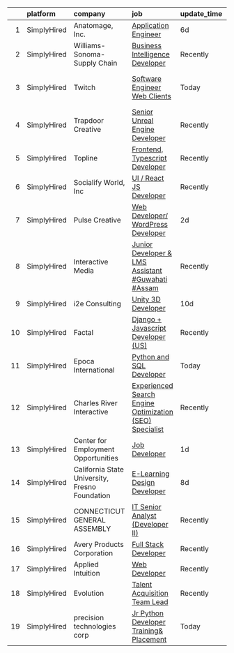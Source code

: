 

|    | platform    | company                                        | job                                                                                                                                                                       | update_time   | location                       |
|---:|:------------|:-----------------------------------------------|:--------------------------------------------------------------------------------------------------------------------------------------------------------------------------|:--------------|:-------------------------------|
|  1 | SimplyHired | Anatomage, Inc.                                | [Application Engineer](https://www.simplyhired.com/job/d4aWLGANnLLwn7jmLEPhaE1RTjnR9yfmvxSvd35hafLNKj5r8pHNMA?q=interactive+developer)                                    | 6d            | Santa Clara, CA                |
|  2 | SimplyHired | Williams-Sonoma-Supply Chain                   | [Business Intelligence Developer](https://www.simplyhired.com/job/DOVrNdSlXpxMLIOMaFU1urU270XPD1XK-hW-H29mE6_ao4t7523Owg?q=interactive+developer)                         | Recently      | Olive Branch, MS               |
|  3 | SimplyHired | Twitch                                         | [Software Engineer Web Clients](https://www.simplyhired.com/job/baK3U46_psLhkJ1ne6mxvvEKUE_5PiVdC9oBjeA94Dy7WuJWpHYeWQ?q=interactive+developer)                           | Today         | San Francisco, CA +2 locations |
|  4 | SimplyHired | Trapdoor Creative                              | [Senior Unreal Engine Developer](https://www.simplyhired.com/job/VcWCWHtjLMA3NItQmF-pp5chI5H-R1AzxKz_Y7ryC_LXd2DlzggXYQ?q=interactive+developer)                          | Recently      | Lehi, UT                       |
|  5 | SimplyHired | Topline                                        | [Frontend, Typescript Developer](https://www.simplyhired.com/job/TFVThtyw-O0bQ7dnhgilhcou3NwgksSN7GlFwih3oI3DVeXQWZHW7g?q=interactive+developer)                          | Recently      | Remote                         |
|  6 | SimplyHired | Socialify World, Inc                           | [UI / React JS Developer](https://www.simplyhired.com/job/nVOskS2t1xZHdo0tOWzXYRLJ7IGEpviq625bLsHeHCTCe1gDVA07UA?q=interactive+developer)                                 | Recently      | San Francisco, CA              |
|  7 | SimplyHired | Pulse Creative                                 | [Web Developer/ WordPress Developer](https://www.simplyhired.com/job/QTcJ114KgzlD29-K55Rnwm5PJOot4rF-dAIuCDh43RDhjHiQpB7pmQ?q=interactive+developer)                      | 2d            | Remote                         |
|  8 | SimplyHired | Interactive Media                              | [Junior Developer & LMS Assistant #Guwahati #Assam](https://www.simplyhired.com/job/kPlLKLSwKVN1rTy_ljdwYaraVucWzB8WFt1aHiIQ5YW2OlLajsgbrQ?q=interactive+developer)       | Recently      | Remote                         |
|  9 | SimplyHired | i2e Consulting                                 | [Unity 3D Developer](https://www.simplyhired.com/job/CU0ERh_y8LHB_UDTGXEUZbdN9dPcfm-bQYOR8ZlWsjmZZ1dutq414Q?q=interactive+developer)                                      | 10d           | Remote                         |
| 10 | SimplyHired | Factal                                         | [Django + Javascript Developer (US)](https://www.simplyhired.com/job/R43fTTTAN9I9ey4xAVFSLmzAw-4t-NQLhjNUDw69O4xd5kL9lnv-HQ?q=interactive+developer)                      | Recently      | Remote                         |
| 11 | SimplyHired | Epoca International                            | [Python and SQL Developer](https://www.simplyhired.com/job/jWHBi9bGkse-ABUpD0TpGOntGs4_s3d6VrefFKbre_Og4Uz5OV-LNg?q=interactive+developer)                                | Today         | Remote                         |
| 12 | SimplyHired | Charles River Interactive                      | [Experienced Search Engine Optimization (SEO) Specialist](https://www.simplyhired.com/job/2P3IU5TZjibQyfY2M80rvV0vZpN6FS3gLWXNp-1ECa9hx2FpJRWJ6g?q=interactive+developer) | Recently      | Lowell, MA                     |
| 13 | SimplyHired | Center for Employment Opportunities            | [Job Developer](https://www.simplyhired.com/job/RXOYdQCyJCIRfD-ZGZbpUWMXLLQDI8F0RHKoOBG4tajv-2MezHbpcg?q=interactive+developer)                                           | 1d            | San Jose, CA +3 locations      |
| 14 | SimplyHired | California State University, Fresno Foundation | [E-Learning Design Developer](https://www.simplyhired.com/job/gIB6pHo13oezwawFLqndIPpOGn_hDmoWCrqZ7K3HGgUXJsmuvlqluw?q=interactive+developer)                             | 8d            | Fresno, CA                     |
| 15 | SimplyHired | CONNECTICUT GENERAL ASSEMBLY                   | [IT Senior Analyst (Developer II)](https://www.simplyhired.com/job/2PRXP1yxUSbWVQbVJ2ZOE1rOb8x-g1wQ4xbBvhIxcWFvs6lS_tuwrA?q=interactive+developer)                        | Recently      | Hartford, CT                   |
| 16 | SimplyHired | Avery Products Corporation                     | [Full Stack Developer](https://www.simplyhired.com/job/6bQW0BsnSQzqfdtbu2ILoIuUjvYoTkQgaPVJrfVsXIgMPXXpU6wyiQ?q=interactive+developer)                                    | Recently      | Brea, CA                       |
| 17 | SimplyHired | Applied Intuition                              | [Web Developer](https://www.simplyhired.com/job/HfuN3gSmyKFYUIorUAQR-6iLO6AZY7T40uWZcDevVyuZo_2uqJd10A?q=interactive+developer)                                           | Recently      | Mountain View, CA              |
| 18 | SimplyHired | Evolution                                      | [Talent Acquisition Team Lead](https://www.simplyhired.com/job/gIjFqpP4R8jiL239a3D7mdONTGKt0K_QZ-3pefh6QBzWv41sEKPTAA?q=interactive+developer)                            | Recently      | Fairfield, CT                  |
| 19 | SimplyHired | precision technologies corp                    | [Jr Python Developer Training& Placement](https://www.simplyhired.com/job/9_G45DB1ZskVmIYVqnewAuDuG4YRS0RIo2-jsU2D18rlKc_lTzuH9A?q=interactive+developer)                 | Today         | Remote                         |
